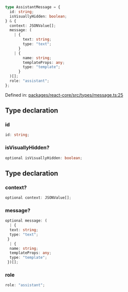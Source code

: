 ```ts
type AssistantMessage = {
  id: string;
  isVisuallyHidden: boolean;
} & {
  context: JSONValue[];
  message: (
    | {
        text: string;
        type: "text";
      }
    | {
        name: string;
        templateProps: any;
        type: "template";
      }
  )[];
  role: "assistant";
};
```

Defined in: [packages/react-core/src/types/message.ts:25](https://github.com/thesysdev/crayon/blob/0127003ed9bff74d06359995c8d9eea4558f4151/js/packages/react-core/src/types/message.ts#L25)

## Type declaration

### id

```ts
id: string;
```

### isVisuallyHidden?

```ts
optional isVisuallyHidden: boolean;
```

## Type declaration

### context?

```ts
optional context: JSONValue[];
```

### message?

```ts
optional message: (
  | {
  text: string;
  type: "text";
 }
  | {
  name: string;
  templateProps: any;
  type: "template";
 })[];
```

### role

```ts
role: "assistant";
```
